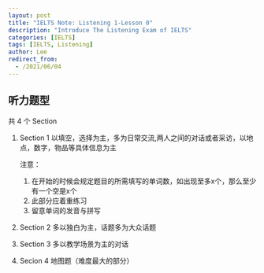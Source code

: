 ```yaml
---
layout: post
title: "IELTS Note: Listening 1-Lesson 0"
description: "Introduce The Listening Exam of IELTS"
categories: [IELTS]
tags: [IELTS, Listening]
author: Lee
redirect_from:
  - /2021/06/04
---
```


## 听力题型
共 4 个 Section
1. Section 1 以填空，选择为主，多为日常交流,两人之间的对话或者采访，以地点，数字，物品等具体信息为主

    注意：
    1. 在开始的时候会规定题目的所需填写的单词数，如出现至多x个，那么至少有一个空是x个
    2. 此部分应着重练习
    3. 留意单词的发音与拼写

2. Section 2 多以独白为主，话题多为大众话题
3. Section 3 多以教学场景为主的对话
4. Secion 4 地图题（难度最大的部分）
